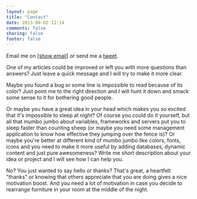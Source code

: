 ```yaml
---
layout: page
title: "Contact"
date: 2013-08-02 12:14
comments: false
sharing: false
footer: false
---
```


Email me on <a href="http://www.google.com/recaptcha/mailhide/d?k=01YIYnLKkGckS7Nr3fsWsq2A==&amp;c=LZHQpPDrXvTOEukNZ6qVIsPFWtG3uKHO57vPF0PX-EY=" onclick="window.open('http://www.google.com/recaptcha/mailhide/d?k\07501YIYnLKkGckS7Nr3fsWsq2A\75\75\46c\75LZHQpPDrXvTOEukNZ6qVIsPFWtG3uKHO57vPF0PX-EY\075', '', 'toolbar=0,scrollbars=0,location=0,statusbar=0,menubar=0,resizable=0,width=500,height=300'); return false;" title="Reveal this e-mail address">[show email]</a> or send me a [tweet][ifdattic-twitter].

One of my articles could be improved or left you with more questions than answers? Just leave a quick message and I will try to make it more clear.

Maybe you found a bug or some line is impossible to read because of its color? Just point me to the right direction and I will hunt it down and smack some sense to it for bothering good people.

Or maybe you have a great idea in your head which makes you so excited that it's impossible to sleep at night? Of course you could do it yourself, but all that mumbo jumbo about variables, frameworks and servers put you to sleep faster than counting sheep (or maybe you need some management application to know how effective they jumping over the fence is)? Or maybe you're better at different kind of mumbo jumbo like colors, fonts, icons and you need to make it more useful by adding databases, dynamic content and just pure awesomeness? Write me short description about your idea or project and I will see how I can help you.

No? You just wanted to say hello or thanks? That's great, a heartfelt "thanks" or knowing that others appreciate that you are doing gives a nice motivation boost. And you need a lot of motivation in case you decide to rearrange furniture in your room at the middle of the night.

[ifdattic-twitter]: https://twitter.com/ifdattic
